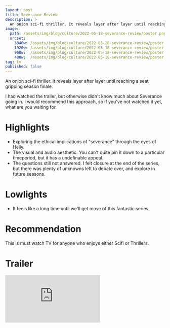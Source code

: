 ```yaml
---
layout: post
title: Severance Review
description: >
  An onion sci-fi thriller. It reveals layer after layer until reaching a seat gripping season finale. Must watch TV.
image: 
  path: /assets/img/blog/culture/2022-05-18-severance-review/poster.png
  srcset:
    3840w: /assets/img/blog/culture/2022-05-18-severance-review/poster.png
    1920w: /assets/img/blog/culture/2022-05-18-severance-review/poster.png@0,5x.jpg
    960w:  /assets/img/blog/culture/2022-05-18-severance-review/poster.png@0,25x.jpg
    480w:  /assets/img/blog/culture/2022-05-18-severance-review/poster.png@0,25x.jpg
tag: tv
published: false
---
```


An onion sci-fi thriller. It reveals layer after layer until reaching a seat gripping season finale.

I had watched the trailer, but otherwise didn't know much about Severance going in. I would recommend this approach, so if you've not watched it yet, what are you waiting for.

# Highlights
* Exploring the ethical implications of "severance" through the eyes of Helly.
* The visual and audio aesthetic. You can't quite pin it down to a particular timeperiod, but it has a undefinable appeal.
* The questions still not answered. I felt closure at the end of the series, but there was plenty of unknowns left to debate over, and explore in future seasons.

# Lowlights
* It feels like a long time until we'll get move of this fantastic series.

# Recommendation
This is must watch TV for anyone who enjoys either Scifi or Thrillers.

# Trailer

<iframe class="youtube" src="https://www.youtube-nocookie.com/embed/xEQP4VVuyrY" title="YouTube video player" frameborder="0" allow="accelerometer; autoplay; clipboard-write; encrypted-media; gyroscope; picture-in-picture" allowfullscreen></iframe>
